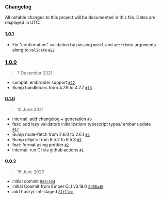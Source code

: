 ### Changelog

All notable changes to this project will be documented in this file. Dates are displayed in UTC.

#### [1.0.1](https://github.com/chrismllr/ember-validation-state/compare/1.0.0...1.0.1)

- Fix "confirmation" validation by passing `model` and `attribute` arguments along to `validate` [`#27`](https://github.com/chrismllr/ember-validation-state/pull/27)

### [1.0.0](https://github.com/chrismllr/ember-validation-state/compare/0.1.0...1.0.0)

> 7 December 2021

- compat: embroider support [`#22`](https://github.com/chrismllr/ember-validation-state/pull/22)
- Bump handlebars from 4.7.6 to 4.7.7 [`#13`](https://github.com/chrismllr/ember-validation-state/pull/13)

#### [0.1.0](https://github.com/chrismllr/ember-validation-state/compare/0.0.2...0.1.0)

> 10 June 2021

- internal: add changelog + generation [`#6`](https://github.com/chrismllr/ember-validation-state/pull/6)
- feat: add lazy validators initialization/ typescript types/ ember update [`#17`](https://github.com/chrismllr/ember-validation-state/pull/17)
- Bump node-fetch from 2.6.0 to 2.6.1 [`#4`](https://github.com/chrismllr/ember-validation-state/pull/4)
- Bump elliptic from 6.5.2 to 6.5.3 [`#3`](https://github.com/chrismllr/ember-validation-state/pull/3)
- feat: format using prettier [`#2`](https://github.com/chrismllr/ember-validation-state/pull/2)
- internal: run CI via github actions [`#1`](https://github.com/chrismllr/ember-validation-state/pull/1)

#### 0.0.2

> 15 June 2020

- initial commit [`0d8cb5d`](https://github.com/chrismllr/ember-validation-state/commit/0d8cb5d56d6e55fd36724361f7df251674b07a39)
- Initial Commit from Ember CLI v3.18.0 [`2d90a46`](https://github.com/chrismllr/ember-validation-state/commit/2d90a461331122b7971c2de01cd569d3ae2526d9)
- add husky/ lint-staged [`81f11ce`](https://github.com/chrismllr/ember-validation-state/commit/81f11ce74a73a256b1fc78224798aaf089e092e5)
